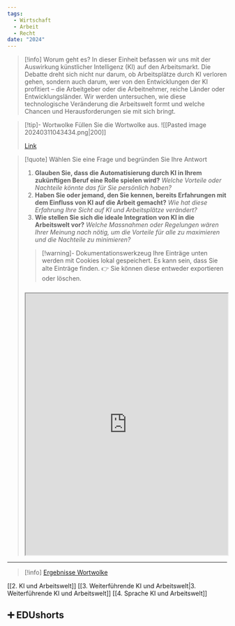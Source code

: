 ```yaml
---
tags:
  - Wirtschaft
  - Arbeit
  - Recht
date: "2024"
---
```

>[!info] Worum geht es?
>In dieser Einheit befassen wir uns mit der Auswirkung künstlicher Intelligenz (KI) auf den Arbeitsmarkt. Die Debatte dreht sich nicht nur darum, ob Arbeitsplätze durch KI verloren gehen, sondern auch darum, wer von den Entwicklungen der KI profitiert – die Arbeitgeber oder die Arbeitnehmer, reiche Länder oder Entwicklungsländer. Wir werden untersuchen, wie diese technologische Veränderung die Arbeitswelt formt und welche Chancen und Herausforderungen sie mit sich bringt.


>[!tip]- Wortwolke
>Füllen Sie die Wortwolke aus.
>![[Pasted image 20240311043434.png|200]]
>
>[Link](https://www.menti.com/al98z3xk8x8y)

>[!quote] Wählen Sie eine Frage und begründen Sie Ihre Antwort
>1. **Glauben Sie, dass die Automatisierung durch KI in Ihrem zukünftigen Beruf eine Rolle spielen wird?**
>   *Welche Vorteile oder Nachteile könnte das für Sie persönlich haben?*
>2. **Haben Sie oder jemand, den Sie kennen, bereits Erfahrungen mit dem Einfluss von KI auf die Arbeit gemacht?**
>   *Wie hat diese Erfahrung Ihre Sicht auf KI und Arbeitsplätze verändert?*
>3. **Wie stellen Sie sich die ideale Integration von KI in die Arbeitswelt vor?**
>   *Welche Massnahmen oder Regelungen wären Ihrer Meinung nach nötig, um die Vorteile für alle zu maximieren und die Nachteile zu minimieren?*
>   
>>[!warning]- Dokumentationswerkzeug 
>Ihre Einträge unten werden mit Cookies lokal gespeichert. Es kann sein, dass Sie alte Einträge finden. 
>👉 Sie können diese entweder exportieren oder löschen.
>#####
><iframe width="100%" height="600" src="https://app.Lumi.education/run/rdWSOq" allowfullscreen allow="geolocation *; autoplay; encrypted-media"></iframe>


---

>[!info] [Ergebnisse Wortwolke](https://www.mentimeter.com/app/presentation/alnmateipojbzjfbe6mmy5ggtij345mt)

[[2. KI und Arbeitswelt]]
[[3. Weiterführende KI und Arbeitswelt|3. Weiterführende KI und Arbeitswelt]]
[[4. Sprache KI und Arbeitswelt]]

## ➕ EDUshorts
